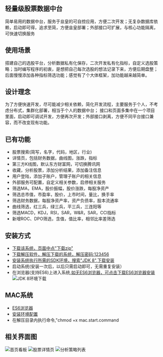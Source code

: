 ## 轻量级股票数据中台
简单易用的数据中台，服务于韭皇的可自控应用，方便二次开发；无复杂数据库依赖，启动即可得，追求至简，方便韭皇部署；外部接口可扩展，与核心功能隔离，可快速切换服务

## 使用场景
搭建自己的选股平台，分析数据私有化保存，二次开发私有化指标，自定义选股策略；当时编写程序的初衷，是想把自己每次选股的想法记录下来，方便后期盘整；后面慢慢添加各种指标筛选功能；感觉有了个大体框架，加功能越来越简单。

## 设计理念
为了方便快速开发，尽可能减少相关依赖，简化开发流程，主要服务于个人，不考虑分布式，集群化部署，相当于个人的数据中台；
接口和页面多集中在一个项目里面，启动即可调试开发，方便再次开发；外部接口剥离，方便不同平台接口兼容，而不改变现有功能。

## 已有功能
* 股票搜索(简写，名字，代码，地区，行业)
* 详情页，包括财务数据，曲线图，涨跌，指标
* 第三方K线图，默认东方财富网，可切换腾讯网
* 收藏，分析股票，添加分析结果，添加备注信息
* 用户登陆，添加子账户，管理子账户的相关信息
* 外部服务可配置，自定义相关参数，启停相关服务
* 筛选MA，EMA，股价振幅，股价涨跌，每股净资产
* 筛选总市值，市盈率，股价，上市时间，量比，换手率
* 筛选财务数据，每股净资产率，资产负债率，股本流通率
* 曲线筛选，红三兵，绿三兵，平三兵，三连阳等
* 筛选MACD，KDJ，RSI，SAR，W&R，SAR，CCI指标
* 新增ROC、DPO筛选，含值，值比率，相邻比率差筛选

## 安装方式
* [下载该系统，页面中点"下载zip"](https://gitcode.com/didton/stock-analysis/overview)
* [下载解压软件，解压下载的系统，解压密码:123456](https://sfdl.360safe.com/netunion/20140425/360zip_yqlm_168097.exe)
* [安装系统执行所需的SDK环境，搜索"JDK 8",下载安装](https://sfdl.360safe.com/netunion/20140425/360safejisu+168097+n2a27c3f091.exe)
* 启动系统(安装一次后，以后只需启动即可，无需重复安装）
* 在浏览器(支持ES6)上进入系统[,如无ES6浏览器，可点击下载ES6浏览器安装](https://sfdl.360safe.com/netunion/20140425/360cse+168097+n2a27c3f091.exe)
![JDK 8环境下载](https://s2.loli.net/2024/12/02/O2PGU7V9FHgrkw6.png)

## MAC系统
* [ES6浏览器](https://sfdl.360safe.com/netunion/20140425/360Browser14.5.1032.0_168097.pkg)
* [安装环境配置](https://sfdl.360safe.com/mac_safe/360Safe_sid+168097.pkg)
* 在解压目录内执行命令,"chmod +x mac.start.command

## 相关界面图
![首页看板](https://s2.loli.net/2024/12/02/UjGHl8BP5rALZOS.png)
![股票详情页](https://s2.loli.net/2024/12/02/93bFSxKQslpetYD.png)
![分析策略列表](https://s2.loli.net/2024/12/02/IPNDahZYdEysJz9.png)
